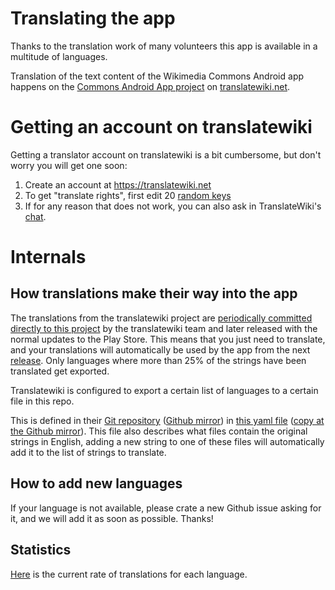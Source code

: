 # Translating the app

Thanks to the translation work of many volunteers this app is available in a multitude of languages.

Translation of the text content of the Wikimedia Commons Android app happens on the [Commons Android App project](https://translatewiki.net/w/i.php?title=Special:Translate&group=commons-android) on [translatewiki.net](https://translatewiki.net). 

# Getting an account on translatewiki

Getting a translator account on translatewiki is a bit cumbersome, but don't worry you will get one soon:

1. Create an account at https://translatewiki.net
2. To get "translate rights", first edit 20 [random keys](https://translatewiki.net/wiki/Special:TranslationStash?)
3. If for any reason that does not work, you can also ask in TranslateWiki's [chat](https://translatewiki.net/wiki/Special:WebChat).

# Internals

## How translations make their way into the app
The translations from the translatewiki project are [periodically committed directly to this project](https://github.com/commons-app/apps-android-commons/commits/master?author=translatewiki) by the translatewiki team and later released with the normal updates to the Play Store. This means that you just need to translate, and your translations will automatically be used by the app from the next [release](https://github.com/commons-app/apps-android-commons/releases). Only languages where more than 25% of the strings have been translated get exported.

Translatewiki is configured to export a certain list of languages to a certain file in this repo. 

This is defined in their [Git repository](https://phabricator.wikimedia.org/diffusion/GTWN/repository/master/) ([Github mirror](https://github.com/wikimedia/translatewiki/)) in [this yaml file](https://phabricator.wikimedia.org/diffusion/GTWN/browse/master/groups/Wikimedia/CommonsAndroid.yaml) ([copy at the Github mirror](https://github.com/wikimedia/translatewiki/blob/master/groups/Wikimedia/CommonsAndroid.yaml)). This file also describes what files contain the original strings in English, adding a new string to one of these files will automatically add it to the list of strings to translate.

## How to add new languages
If your language is not available, please crate a new Github issue asking for it, and we will add it as soon as possible. Thanks!

## Statistics

[Here](https://translatewiki.net/w/i.php?title=Special%3AMessageGroupStats&x=D&group=commons-android&suppressempty=1) is the current rate of translations for each language.